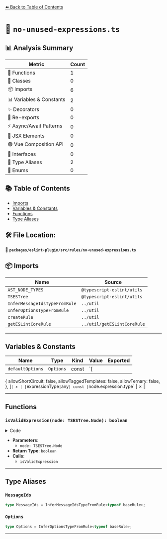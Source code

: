 [⬅️ Back to Table of Contents](../../../../index.md)

# 📄 `no-unused-expressions.ts`

## 📊 Analysis Summary

| Metric | Count |
|--------|-------|
| 🔧 Functions | 1 |
| 🧱 Classes | 0 |
| 📦 Imports | 6 |
| 📊 Variables & Constants | 2 |
| ✨ Decorators | 0 |
| 🔄 Re-exports | 0 |
| ⚡ Async/Await Patterns | 0 |
| 💠 JSX Elements | 0 |
| 🟢 Vue Composition API | 0 |
| 📐 Interfaces | 0 |
| 📑 Type Aliases | 2 |
| 🎯 Enums | 0 |

## 📚 Table of Contents

- [Imports](#imports)
- [Variables & Constants](#variables-constants)
- [Functions](#functions)
- [Type Aliases](#type-aliases)

## 🛠️ File Location:
📂 **`packages/eslint-plugin/src/rules/no-unused-expressions.ts`**

## 📦 Imports

| Name | Source |
|------|--------|
| `AST_NODE_TYPES` | `@typescript-eslint/utils` |
| `TSESTree` | `@typescript-eslint/utils` |
| `InferMessageIdsTypeFromRule` | `../util` |
| `InferOptionsTypeFromRule` | `../util` |
| `createRule` | `../util` |
| `getESLintCoreRule` | `../util/getESLintCoreRule` |


---

## Variables & Constants

| Name | Type | Kind | Value | Exported |
|------|------|------|-------|----------|
| `defaultOptions` | `Options` | const | `[
  {
    allowShortCircuit: false,
    allowTaggedTemplates: false,
    allowTernary: false,
  },
]` | ✗ |
| `expressionType` | `any` | const | `node.expression.type` | ✗ |


---

## Functions

### `isValidExpression(node: TSESTree.Node): boolean`

<details><summary>Code</summary>

```ts
function isValidExpression(node: TSESTree.Node): boolean {
      if (allowShortCircuit && node.type === AST_NODE_TYPES.LogicalExpression) {
        return isValidExpression(node.right);
      }
      if (allowTernary && node.type === AST_NODE_TYPES.ConditionalExpression) {
        return (
          isValidExpression(node.alternate) &&
          isValidExpression(node.consequent)
        );
      }
      return (
        (node.type === AST_NODE_TYPES.ChainExpression &&
          node.expression.type === AST_NODE_TYPES.CallExpression) ||
        node.type === AST_NODE_TYPES.ImportExpression
      );
    }
```
</details>

- **Parameters**:
  - `node: TSESTree.Node`
- **Return Type**: `boolean`
- **Calls**:
  - `isValidExpression`

---

## Type Aliases

### `MessageIds`

```ts
type MessageIds = InferMessageIdsTypeFromRule<typeof baseRule>;
```

### `Options`

```ts
type Options = InferOptionsTypeFromRule<typeof baseRule>;
```


---